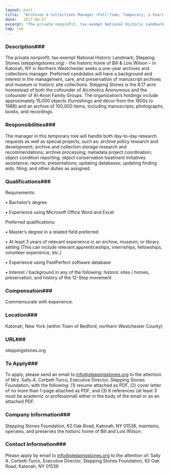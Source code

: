 ```yaml
---
layout: post
title:  "Archives & Collections Manager (Full-Time; Temporary; 1-Year) - Stepping Stones Foundation"
date:   2017-09-27
excerpt: "The private nonprofit, tax-exempt National Historic Landmark, Stepping Stones (steppingstones.org) - the historic home of Bill & Lois Wilson – in Katonah, NY in Northern Westchester seeks a one-year archives and collections manager. Preferred candidates will have a background and interest in the management, care, and preservation of manuscript archives..."
tag: job
---
```


### Description###

The private nonprofit, tax-exempt National Historic Landmark, Stepping Stones (steppingstones.org) - the historic home of Bill & Lois Wilson – in Katonah, NY in Northern Westchester seeks a one-year archives and collections manager.  Preferred candidates will have a background and interest in the management, care, and preservation of manuscript archives and museum or historic site collections. Stepping Stones is the 8.17 acre homestead of both the cofounder of Alcoholics Anonymous and the cofounder of Al-Anon Family Groups. The organization’s holdings include approximately 15,000 objects (furnishings and décor from the 1800s to 1988) and an archive of 100,000 items, including manuscripts, photographs, books, and recordings. 


### Responsibilities###

The manager in this temporary role will handle both day-to-day research requests as well as special projects, such as: archive policy research and development; archive and collection storage research and recommendations; archive processing; metadata project coordination; object condition reporting; object conservation treatment initiatives assistance; reports; presentations; updating databases; updating finding aids; filing; and other duties as assigned.


### Qualifications###

Requirements: 


• 	Bachelor’s degree

• 	Experience using Microsoft Office Word and Excel

Preferred qualifications:


• 	Master’s degree in a related field preferred 

• 	At least 3 years of relevant experience in an archive, museum, or library setting (This can include relevant apprenticeships, internships, fellowships, volunteer experience, etc.)

• 	Experience using PastPerfect software database

• 	Interest / background in any of the following: historic sites / homes, preservation, and history of the 12-Step movement


### Compensation###

Commensurate with experience.


### Location###

Katonah, New York (within Town of Bedford, northern Westchester County)


### URL###

steppingstones.org

### To Apply###

To apply, please send an email to info@steppingstones.org to the attention of Mrs. Sally A. Corbett-Turco, Executive Director, Stepping Stones Foundation, with the following: (1) resume attached as PDF, (2) cover letter of no more than 1-page attached as PDF, and (3) 6 references (at least 3 must be academic or professional) either in the body of the email or as an attached PDF.


### Company Information###

Stepping Stones Foundation, 62 Oak Road, Katonah, NY 01536, maintains, operates, and preserves the historic home of Bill and Lois Wilson. 


### Contact Information###

Please apply by email to info@steppingstones.org to the attention of: Sally A. Corbett-Turco, Executive Director, Stepping Stones Foundation, 62 Oak Road, Katonah, NY 01536

